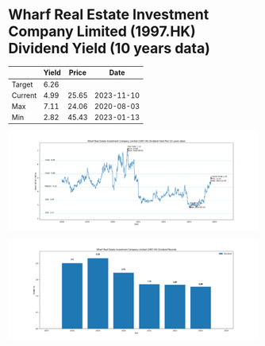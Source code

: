 # Wharf Real Estate Investment Company Limited (1997.HK) Dividend Yield (10 years data)

|     | Yield   | Price | Date       |
|-----|---------|-------|------------|
| Target | 6.26 |  |  |
| Current | 4.99 | 25.65  | 2023-11-10 |
| Max | 7.11 | 24.06  | 2020-08-03 |
| Min | 2.82 | 45.43  | 2023-01-13 |

![Plot of Dividend Yield for Wharf Real Estate Investment Company Limited (1997.HK)](1997_div_10.png)

![Plot of Annual Dividend Per Unit for Wharf Real Estate Investment Company Limited (1997.HK)](1997_yearly_dpu.png)
